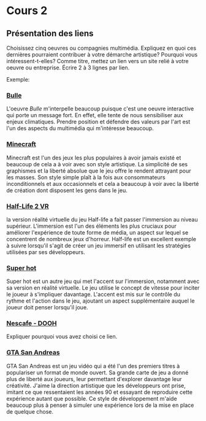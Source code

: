 # Cours 2
## Présentation des liens
Choisissez cinq oeuvres ou compagnies multimédia. Expliquez en quoi ces dernières pourraient contribuer à votre démarche artistique? Pourquoi vous intéressent-t-elles? Comme titre, mettez un lien vers un site relié à votre oeuvre ou entreprise. Écrire 2 à 3 lignes par lien.

Exemple: 
### [Bulle](https://www.onf.ca/interactif/bulle/) 
L'oeuvre *Bulle* m'interpelle beaucoup puisque c'est une oeuvre interactive qui porte un message fort. En effet, elle tente de nous sensibiliser aux enjeux climatiques. Prendre position et défendre des valeurs par l'art est l'un des aspects du multimédia qui m'intéresse beaucoup. 

### [Minecraft](https://aleovr.com/)
Minecraft est l'un des jeux les plus populaires à avoir jamais existé et beaucoup de cela a à voir avec son style artistique. La simplicité de ses graphismes et la liberté absolue que le jeu offre le rendent attrayant pour les masses. Son style simple plaît à la fois aux consommateurs inconditionnels et aux occasionnels et cela a beaucoup à voir avec la liberté de création dont disposent les gens dans le jeu.

### [Half-Life 2 VR](https://store.steampowered.com/app/658920/HalfLife_2_VR_Mod/)
la version réalité virtuelle du jeu Half-life a fait passer l'immersion au niveau supérieur. L'immersion est l'un des éléments les plus cruciaux pour améliorer l'expérience de toute forme de média, un aspect sur lequel se concentrent de nombreux jeux d'horreur. Half-life est un excellent exemple à suivre lorsqu'il s'agit de créer un jeu immersif en utilisant les stratégies utilisées par ses développeurs.

###  [Super hot](https://store.steampowered.com/app/322500/SUPERHOT/) 
Super hot est un autre jeu qui met l'accent sur l'immersion, notamment avec sa version en réalité virtuelle. Le jeu utilise le concept de vitesse pour inciter le joueur à s'impliquer davantage. L'accent est mis sur le contrôle du rythme et l'action dans le jeu, ajoutant un aspect supplémentaire auquel le joueur doit penser lorsqu'il joue.

### [Nescafe - DOOH](https://www.youtube.com/watch?v=d8BflpjcPe4)
Expliquer pourquoi vous avez choisi ce lien. 

### [GTA San Andreas](https://www.rockstargames.com/games/sanandreas)
GTA San Andreas est un jeu vidéo qui a été l'un des premiers titres à populariser un format de monde ouvert. Sa grande carte de jeu a donné plus de liberté aux joueurs, leur permettant d'explorer davantage leur créativité. J'aime la direction artistique que les développeurs ont prise, imitant ce que ressentaient les années 90 et essayant de reproduire cette expérience autant que possible. Ce style de développement m'aide beaucoup plus à penser à simuler une expérience lors de la mise en place de quelque chose.

